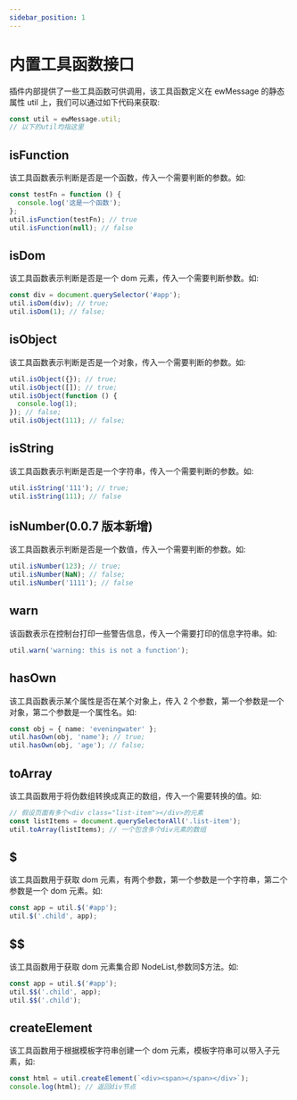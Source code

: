 ```yaml
---
sidebar_position: 1
---
```


# 内置工具函数接口

插件内部提供了一些工具函数可供调用，该工具函数定义在 ewMessage 的静态属性 util 上，我们可以通过如下代码来获取:

```ts
const util = ewMessage.util;
// 以下的util均指这里
```

## isFunction

该工具函数表示判断是否是一个函数，传入一个需要判断的参数。如:

```ts
const testFn = function () {
  console.log('这是一个函数');
};
util.isFunction(testFn); // true
util.isFunction(null); // false
```

## isDom

该工具函数表示判断是否是一个 dom 元素，传入一个需要判断参数。如:

```ts
const div = document.querySelector('#app');
util.isDom(div); // true;
util.isDom(1); // false;
```

## isObject

该工具函数表示判断是否是一个对象，传入一个需要判断的参数。如:

```ts
util.isObject({}); // true;
util.isObject([]); // true;
util.isObject(function () {
  console.log(1);
}); // false;
util.isObject(111); // false;
```

## isString

该工具函数表示判断是否是一个字符串，传入一个需要判断的参数。如:

```ts
util.isString('111'); // true;
util.isString(111); // false
```

## isNumber(0.0.7 版本新增)

该工具函数表示判断是否是一个数值，传入一个需要判断的参数。如:

```ts
util.isNumber(123); // true;
util.isNumber(NaN); // false;
util.isNumber('1111'); // false
```

## warn

该函数表示在控制台打印一些警告信息，传入一个需要打印的信息字符串。如:

```ts
util.warn('warning: this is not a function');
```

## hasOwn

该工具函数表示某个属性是否在某个对象上，传入 2 个参数，第一个参数是一个对象，第二个参数是一个属性名。如:

```ts
const obj = { name: 'eveningwater' };
util.hasOwn(obj, 'name'); // true;
util.hasOwn(obj, 'age'); // false;
```

## toArray

该工具函数用于将伪数组转换成真正的数组，传入一个需要转换的值。如:

```ts
// 假设页面有多个<div class="list-item"></div>的元素
const listItems = document.querySelectorAll('.list-item');
util.toArray(listItems); // 一个包含多个div元素的数组
```

## $

该工具函数用于获取 dom 元素，有两个参数，第一个参数是一个字符串，第二个参数是一个 dom 元素。如:

```ts
const app = util.$('#app');
util.$('.child', app);
```

## $$

该工具函数用于获取 dom 元素集合即 NodeList,参数同\$方法。如:

```ts
const app = util.$('#app');
util.$$('.child', app);
util.$$('.child');
```

## createElement

该工具函数用于根据模板字符串创建一个 dom 元素，模板字符串可以带入子元素，如:

```ts
const html = util.createElement(`<div><span></span></div>`);
console.log(html); // 返回div节点
```
